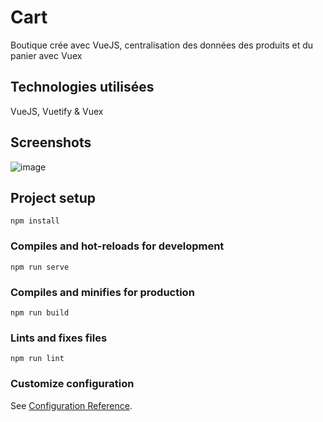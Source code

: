 # Cart
Boutique crée avec VueJS, centralisation des données des produits et du panier avec Vuex

## Technologies utilisées
VueJS, Vuetify & Vuex

## Screenshots
![image](https://user-images.githubusercontent.com/68466322/99806904-f5fe9100-2b3e-11eb-9afa-bfe81c497dfd.png)

## Project setup
```
npm install
```

### Compiles and hot-reloads for development
```
npm run serve
```

### Compiles and minifies for production
```
npm run build
```

### Lints and fixes files
```
npm run lint
```

### Customize configuration
See [Configuration Reference](https://cli.vuejs.org/config/).
